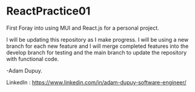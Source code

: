 # ReactPractice01
First Foray into using MUI and React.js for a personal project.

I will be updating this repository as I make progress. I will be using a new branch for each new feature and I will merge completed features into the develop branch for testing and the main branch to update the repository with functional code. 

-Adam Dupuy.

LinkedIn : https://www.linkedin.com/in/adam-dupuy-software-engineer/
